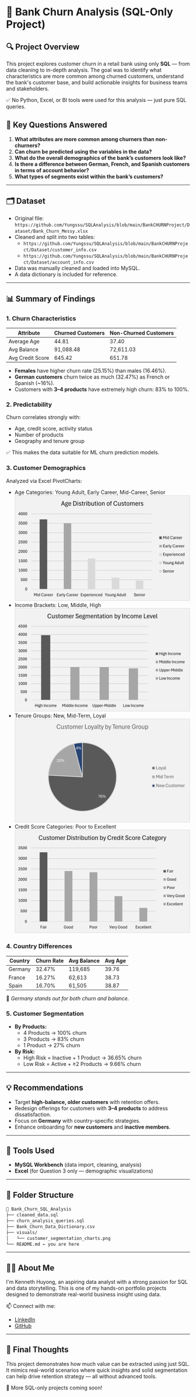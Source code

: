 # 📁 Bank Churn Analysis (SQL-Only Project)

## 🔍 Project Overview

This project explores customer churn in a retail bank using only **SQL** — from data cleaning to in-depth analysis. The goal was to identify what characteristics are more common among churned customers, understand the bank's customer base, and build actionable insights for business teams and stakeholders.

✅ No Python, Excel, or BI tools were used for this analysis — just pure SQL queries.

## 🧠 Key Questions Answered

1. **What attributes are more common among churners than non-churners?**
2. **Can churn be predicted using the variables in the data?**
3. **What do the overall demographics of the bank’s customers look like?**
4. **Is there a difference between German, French, and Spanish customers in terms of account behavior?**
5. **What types of segments exist within the bank’s customers?**

---

## 🗂️ Dataset

- Original file: `https://github.com/Yungssu/SQLAnalysis/blob/main/BankCHURNProject/Dataset/Bank_Churn_Messy.xlsx`
- Cleaned and split into two tables:
  - `https://github.com/Yungssu/SQLAnalysis/blob/main/BankCHURNProject/Dataset/customer_info.csv`
  - `https://github.com/Yungssu/SQLAnalysis/blob/main/BankCHURNProject/Dataset/account_info.csv`
- Data was manually cleaned and loaded into MySQL.
- A data dictionary is included for reference.

---

## 📊 Summary of Findings

### 1. Churn Characteristics

| Attribute        | Churned Customers | Non-Churned Customers |
| ---------------- | ----------------- | --------------------- |
| Average Age      | 44.81             | 37.40                 |
| Avg Balance      | 91,088.48         | 72,611.03             |
| Avg Credit Score | 645.42            | 651.78                |

- **Females** have higher churn rate (25.15%) than males (16.46%).
- **German customers** churn twice as much (32.47%) as French or Spanish (\~16%).
- Customers with **3–4 products** have extremely high churn: 83% to 100%.

### 2. Predictability

Churn correlates strongly with:

- Age, credit score, activity status
- Number of products
- Geography and tenure group

✅ This makes the data suitable for ML churn prediction models.

### 3. Customer Demographics

Analyzed via Excel PivotCharts:

- Age Categories: Young Adult, Early Career, Mid-Career, Senior 
![CustomerAge Graph](https://github.com/Yungssu/SQLAnalysis/blob/main/BankCHURNProject/CustomerbyAge.png)
- Income Brackets: Low, Middle, High
![Income Graph](https://github.com/Yungssu/SQLAnalysis/blob/main/BankCHURNProject/CustomerbyIncome.png)
- Tenure Groups: New, Mid-Term, Loyal
![Tenure Graph](https://github.com/Yungssu/SQLAnalysis/blob/main/BankCHURNProject/byLoyalty.png)
- Credit Score Categories: Poor to Excellent
![CreditScore Graph](https://github.com/Yungssu/SQLAnalysis/blob/main/BankCHURNProject/CustomerbyCreditScore.png)

### 4. Country Differences

| Country | Churn Rate | Avg Balance | Avg Age |
| ------- | ---------- | ----------- | ------- |
| Germany | 32.47%     | 119,685     | 39.76   |
| France  | 16.27%     | 62,613      | 38.73   |
| Spain   | 16.70%     | 61,505      | 38.87   |

📌 *Germany stands out for both churn and balance.*

### 5. Customer Segmentation

- **By Products:**
  - 4 Products → 100% churn
  - 3 Products → 83% churn
  - 1 Product → 27% churn
- **By Risk:**
  - High Risk = Inactive + 1 Product → 36.65% churn
  - Low Risk = Active + ≥2 Products → 9.66% churn

---

## 💡 Recommendations

- Target **high-balance, older customers** with retention offers.
- Redesign offerings for customers with **3–4 products** to address dissatisfaction.
- Focus on **Germany** with country-specific strategies.
- Enhance onboarding for **new customers** and **inactive members**.

---

## 📌 Tools Used

- **MySQL Workbench** (data import, cleaning, analysis)
- **Excel** (for Question 3 only — demographic visualizations)

---

## 📂 Folder Structure

```
📁 Bank_Churn_SQL_Analysis
├── cleaned_data.sql
├── churn_analysis_queries.sql
├── Bank_Churn_Data_Dictionary.csv
├── visuals/
│   └── customer_segmentation_charts.png
└── README.md ← you are here
```

---

## 🙋‍♂️ About Me

I'm Kenneth Huyong, an aspiring data analyst with a strong passion for SQL and data storytelling. This is one of my hands-on portfolio projects designed to demonstrate real-world business insight using data.

📫 Connect with me:

- [LinkedIn](https://www.linkedin.com/in/kennethhuyong)
- [GitHub](https://github.com/Yungssu)

---

## 🏁 Final Thoughts

This project demonstrates how much value can be extracted using just SQL. It mimics real-world scenarios where quick insights and solid segmentation can help drive retention strategy — all without advanced tools.

🚀 More SQL-only projects coming soon!

